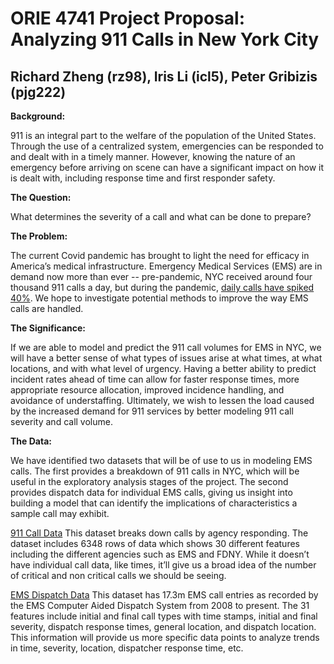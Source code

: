 # ORIE 4741 Project Proposal: Analyzing 911 Calls in New York City

## Richard Zheng (rz98), Iris Li (icl5), Peter Gribizis (pjg222)

**Background:** 

911 is an integral part to the welfare of the population of the United States. Through the use of a centralized system, emergencies can be responded to and dealt with in a timely manner. However, knowing the nature of an emergency before arriving on scene can have a significant impact on how it is dealt with, including response time and first responder safety.

**The Question:** 

What determines the severity of a call and what can be done to prepare?

**The Problem:**

The current Covid pandemic has brought to light the need for efficacy in America’s medical infrastructure. Emergency Medical Services (EMS) are in demand now more than ever -- pre-pandemic, NYC received around four thousand 911 calls a day, but during the pandemic, [daily calls have spiked 40%](https://www.bloomberg.com/news/articles/2020-03-25/-most-since-9-11-nyc-responders-deluged-with-emergency-calls). We hope to investigate potential methods to improve the way EMS calls are handled.

**The Significance:**

If we are able to model and predict the 911 call volumes for EMS in NYC, we will have a better sense of what types of issues arise at what times, at what locations, and with what level of urgency.  Having a better ability to predict incident rates ahead of time can allow for faster response times, more appropriate resource allocation, improved incidence handling, and avoidance of understaffing.  Ultimately, we wish to lessen the load caused by the increased demand for 911 services by better modeling 911 call severity and call volume.

**The Data:**

We have identified two datasets that will be of use to us in modeling EMS calls. The first provides a breakdown of 911 calls in NYC, which will be useful in the exploratory analysis stages of the project. The second provides dispatch data for individual EMS calls, giving us insight into building a model that can identify the implications of characteristics a sample call may exhibit.

[911 Call Data](https://data.cityofnewyork.us/Public-Safety/911-End-to-End-Data/t7p9-n9dy)
This dataset breaks down calls by agency responding. The dataset includes 6348 rows of data which shows 30 different features including the different agencies such as EMS and FDNY. While it doesn’t have individual call data, like times, it’ll give us a broad idea of the number of critical and non critical calls we should be seeing. 

[EMS Dispatch Data](https://data.cityofnewyork.us/Public-Safety/EMS-Incident-Dispatch-Data/76xm-jjuj)
This dataset has 17.3m EMS call entries as recorded by the EMS Computer Aided Dispatch System from 2008 to present. The 31 features include initial and final call types with time stamps, initial and final severity, dispatch response times, general location, and dispatch location. This information will provide us more specific data points to analyze trends in time, severity, location, dispatcher response time, etc.
